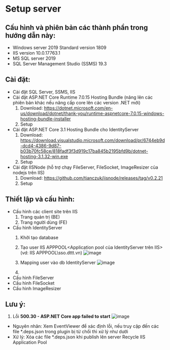 # Setup server

## Cấu hình và phiên bản các thành phần trong hướng dẫn này:
- Windows server 2019 Standard version 1809
- IIS version 10.0.17763.1
- MS SQL server 2019
- SQL Server Management Studio (SSMS) 19.3

## Cài đặt:
- Cài đặt SQL Server, SSMS, IIS
- Cài đặt ASP.NET Core Runtime 7.0.15 Hosting Bundle (nâng lên các phiên bản khác nếu nâng cấp core lên các version .NET mới)
  1. Download: https://dotnet.microsoft.com/en-us/download/dotnet/thank-you/runtime-aspnetcore-7.0.15-windows-hosting-bundle-installer
  2. Setup
- Cài đặt ASP.NET Core 3.1 Hosting Bundle cho IdentityServer
  1. Download: https://download.visualstudio.microsoft.com/download/pr/6744eb9d-dcd4-4386-9d87-b03b70fc58ce/818fadf3f3d919c17ba845b2195bfd9b/dotnet-hosting-3.1.32-win.exe
  2. Setup 
- Cài đặt IISNode (hỗ trợ chạy FileServer, FileSocket, ImageResizer của nodejs trên IIS)
  1. Download: https://github.com/tjanczuk/iisnode/releases/tag/v0.2.21
  2. Setup

## Thiết lập và cấu hình:
- Cấu hình các client site trên IIS
  1. Trang quản trị (BE)
  2. Trang người dùng (FE)
- Cấu hình IdentityServer
  1. Khởi tạo database
  2. Tạo user IIS APPPOOL\<Application pool của IdentityServer trên IIS> (vd: IIS APPPOOL\sso.dttt.vn)
  ![image](https://github.com/tungvp29/Document/assets/37463451/ff664bba-1f96-4fe1-8054-52416c857122)

  3. Mapping user vào db IdentityServer
  ![image](https://github.com/tungvp29/Document/assets/37463451/a23b7414-a699-4b32-bd61-a15bdf12386e)

  4. 
- Cấu hình FileServer
- Cấu hình FileSocket
- Cấu hình ImageResizer

## Lưu ý:
1. Lỗi **500.30 - ASP.NET Core app failed to start**
![image](https://github.com/tungvp29/Document/assets/37463451/4af848f7-b1b0-4dcf-9a91-c89eb00ab3ce)
- Nguyên nhân: Xem EventViewer để xác định lỗi, nếu truy cập đến các file *.deps.json trong plugin bị từ chối thì xử lý như dưới
- Xử lý:
    Xóa các file *.deps.json khi publish lên server
    Recycle IIS Application Pool
